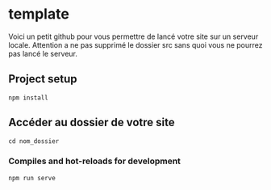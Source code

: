 # template

Voici un petit github pour vous permettre de lancé votre site sur un serveur locale. Attention a ne pas supprimé le dossier src sans quoi vous ne pourrez pas lancé le serveur.

## Project setup
```
npm install
```

## Accéder au dossier de votre site
```
cd nom_dossier
```

### Compiles and hot-reloads for development
```
npm run serve
```
